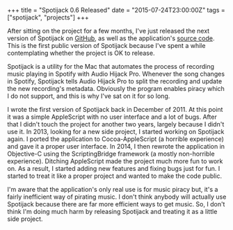 +++
title = "Spotijack 0.6 Released"
date = "2015-07-24T23:00:00Z"
tags = ["spotijack", "projects"]
+++

After sitting on the project for a few months, I've just released the
next version of Spotijack on [GitHub][github-releases], as well as the
application's [source code][github-source]. This is the first public
version of Spotijack because I've spent a while contemplating whether
the project is OK to release.

[github-releases]: https://github.com/alexjohnj/spotijack/releases
[github-source]: https://github.com/alexjohnj/spotijack

Spotijack is a utility for the Mac that automates the process of
recording music playing in Spotify with Audio Hijack Pro. Whenever the
song changes in Spotify, Spotijack tells Audio Hijack Pro to split the
recording and update the new recording's metadata. Obviously the
program enables piracy which I do not support, and this is why I've
sat on it for so long.

<!--more-->

I wrote the first version of Spotijack back in December of 2011. At
this point it was a simple AppleScript with no user interface and a
lot of bugs. After that I didn't touch the project for another two
years, largely because I didn't use it. In 2013, looking for a new
side project, I started working on Spotijack again. I ported the
application to Cocoa-AppleScript (a horrible experience) and gave it a
proper user interface. In 2014, I then rewrote the application in
Objective-C using the ScriptingBridge framework (a mostly non-horrible
experience). Ditching AppleScript made the project much more fun to
work on. As a result, I started adding new features and fixing bugs
just for fun. I started to treat it like a proper project and wanted
to make the code public.

I'm aware that the application's only real use is for music piracy
but, it's a fairly inefficient way of pirating music. I don't think
anybody will actually use Spotijack because there are far more
efficient ways to get music. So, I don't think I'm doing much harm by
releasing Spotijack and treating it as a little side project.
